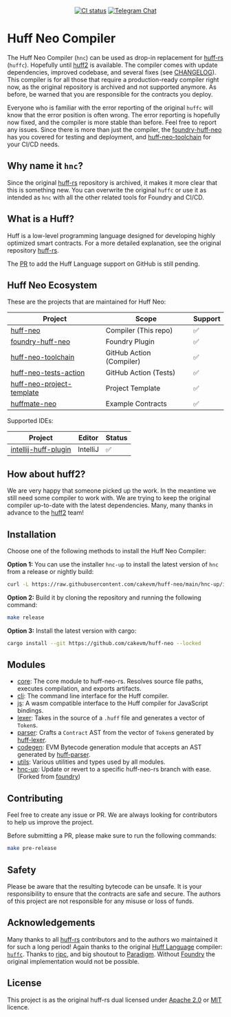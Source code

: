 <div align="center">

[![CI status](https://github.com/cakevm/huff-neo/actions/workflows/ci.yaml/badge.svg?branch=main)][gh-huff-neo]
[![Telegram Chat][tg-badge]][tg-url]


[gh-huff-neo]: https://github.com/cakevm/huff-neo/actions/workflows/ci.yaml
[tg-badge]: https://img.shields.io/badge/telegram-huff_neo-2CA5E0?style=plastic&logo=telegram
[tg-url]: https://t.me/huff_neo

</div>

# Huff Neo Compiler

The Huff Neo Compiler (`hnc`) can be used as drop-in replacement for [huff-rs](https://github.com/huff-language/huff-rs) (`huffc`). Hopefully until [huff2](https://github.com/huff-language/huff2) is available. The compiler comes with update dependencies, improved codebase, and several fixes (see [CHANGELOG](https://github.com/cakevm/huff-neo/blob/main/CHANGELOG.md)). This compiler is for all those that require a production-ready compiler right now, as the original repository is archived and not supported anymore. As before, be warned that you are responsible for the contracts you deploy.

Everyone who is familiar with the error reporting of the original `huffc` will know that the error position is often wrong. The error reporting is hopefully now fixed, and the compiler is more stable than before. Feel free to report any issues. Since there is more than just the compiler, the [foundry-huff-neo](https://github.com/cakevm/foundry-huff-neo) has you covered for testing and deployment, and [huff-neo-toolchain](https://github.com/cakevm/huff-neo-toolchain) for your CI/CD needs.

## Why name it `hnc`?

Since the original [huff-rs](https://github.com/huff-language/huff-rs) repository is archived, it makes it more clear that this is something new. You can overwrite the original `huffc` or use it as intended as `hnc` with all the other related tools for Foundry and CI/CD.

## What is a Huff?

Huff is a low-level programming language designed for developing highly optimized smart contracts. For a more detailed explanation, see the original repository [huff-rs](https://github.com/huff-language/huff-rs).

The [PR](https://github.com/github-linguist/linguist/pull/6470) to add the Huff Language support on GitHub is still pending.

## Huff Neo Ecosystem

These are the projects that are maintained for Huff Neo:

| Project                                                                          | Scope                    | Support |
|----------------------------------------------------------------------------------|--------------------------|---------|
| [huff-neo](https://github.com/cakevm/huff-neo)                                   | Compiler (This repo)     | ✅       |
| [foundry-huff-neo](https://github.com/cakevm/foundry-huff-neo)                   | Foundry Plugin           | ✅       |
| [huff-neo-toolchain](https://github.com/cakevm/huff-neo-toolchain)               | GitHub Action (Compiler) | ✅       |
| [huff-neo-tests-action](https://github.com/cakevm/huff-neo-tests-action)         | GitHub Action (Tests)    | ✅       |
| [huff-neo-project-template](https://github.com/cakevm/huff-neo-project-template) | Project Template         | ✅       |
| [huffmate-neo](https://github.com/cakevm/huffmate-neo)                           | Example Contracts        | ✅       |

Supported IDEs:

| Project                                                                | Editor   | Status |
|------------------------------------------------------------------------|----------|--------|
| [intellij-huff-plugin](https://github.com/cakevm/intellij-huff-plugin) | IntelliJ | ✅      |


## How about huff2?

We are very happy that someone picked up the work. In the meantime we still need some compiler to work with. We are trying to keep the original compiler up-to-date with the latest dependencies. Many, many thanks in advance to the [huff2](https://github.com/huff-language/huff2) team!

## Installation

Choose one of the following methods to install the Huff Neo Compiler:

**Option 1:** You can use the installer `hnc-up` to install the latest version of `hnc` from a release or nightly build:
```bash
curl -L https://raw.githubusercontent.com/cakevm/huff-neo/main/hnc-up/install | bash
```

**Option 2:** Build it by cloning the repository and running the following command:
```bash
make release
```

**Option 3:** Install the latest version with cargo:
```bash
cargo install --git https://github.com/cakevm/huff-neo --locked
```

## Modules

- [core](crates/core): The core module to huff-neo-rs. Resolves source file paths, executes compilation, and exports artifacts.
- [cli](bin/hnc): The command line interface for the Huff compiler.
- [js](crates/js): A wasm compatible interface to the Huff compiler for JavaScript bindings.
- [lexer](crates/lexer): Takes in the source of a `.huff` file and generates a vector of `Token`s.
- [parser](crates/parser): Crafts a `Contract` AST from the vector of `Token`s generated by [huff-lexer](crates/lexer).
- [codegen](crates/codegen): EVM Bytecode generation module that accepts an AST generated by [huff-parser](crates/parser).
- [utils](crates/utils): Various utilities and types used by all modules.
- [hnc-up](./hnc-up): Update or revert to a specific huff-neo-rs branch with ease. (Forked from [foundry](https://github.com/foundry-rs/foundry))

## Contributing

Feel free to create any issue or PR. We are always looking for contributors to help us improve the project.

Before submitting a PR, please make sure to run the following commands:
```bash
make pre-release
```

## Safety

Please be aware that the resulting bytecode can be unsafe. It is your responsibility to ensure that the contracts are safe and secure. The authors of this project are not responsible for any misuse or loss of funds.

## Acknowledgements

Many thanks to all [huff-rs](https://github.com/huff-language/huff-rs) contributors and to the authors wo maintained it for such a long period! Again thanks to the original [Huff Language](https://github.com/huff-language) compiler: [`huffc`](https://github.com/huff-language/huffc). Thanks to [ripc](https://github.com/ibraheemdev/ripc), and big shoutout to [Paradigm](https://github.com/paradigmxyz). Without [Foundry](https://github.com/foundry-rs/foundry) the original implementation would not be possible.

## License
This project is as the original huff-rs dual licensed under [Apache 2.0](./LICENSE-APACHE) or [MIT](./LICENSE-MIT) licence.